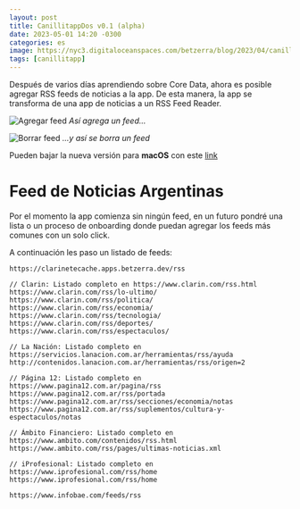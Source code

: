 ```yaml
---
layout: post
title: CanillitappDos v0.1 (alpha)
date: 2023-05-01 14:20 -0300
categories: es
image: https://nyc3.digitaloceanspaces.com/betzerra/blog/2023/04/canillitapp-dos-alfa.png
tags: [canillitapp]
---
```


Después de varios días aprendiendo sobre Core Data, ahora es posible agregar RSS feeds de noticias a la app.
De esta manera, la app se transforma de una app de noticias a un RSS Feed Reader.

![Agregar feed](https://nyc3.digitaloceanspaces.com/betzerra/blog/2023/05/clarinete_add_feed.gif)
<em>Así agrega un feed...</em>

![Borrar feed](https://nyc3.digitaloceanspaces.com/betzerra/blog/2023/05/clarinete_delete_feed.gif)
<em>...y así se borra un feed</em>

Pueden bajar la nueva versión para **macOS** con este [link](https://nyc3.digitaloceanspaces.com/betzerra/blog/2023/05/canillitapp-dos-2023-05-01.zip)

# Feed de Noticias Argentinas
Por el momento la app comienza sin ningún feed, en un futuro pondré una lista o un proceso de onboarding donde puedan agregar los feeds más comunes con un solo click.

A continuación les paso un listado de feeds:

```
https://clarinetecache.apps.betzerra.dev/rss

// Clarin: Listado completo en https://www.clarin.com/rss.html
https://www.clarin.com/rss/lo-ultimo/
https://www.clarin.com/rss/politica/
https://www.clarin.com/rss/economia/
https://www.clarin.com/rss/tecnologia/
https://www.clarin.com/rss/deportes/
https://www.clarin.com/rss/espectaculos/

// La Nación: Listado completo en https://servicios.lanacion.com.ar/herramientas/rss/ayuda
http://contenidos.lanacion.com.ar/herramientas/rss/origen=2

// Página 12: Listado completo en https://www.pagina12.com.ar/pagina/rss
https://www.pagina12.com.ar/rss/portada
https://www.pagina12.com.ar/rss/secciones/economia/notas
https://www.pagina12.com.ar/rss/suplementos/cultura-y-espectaculos/notas

// Ámbito Financiero: Listado completo en https://www.ambito.com/contenidos/rss.html
https://www.ambito.com/rss/pages/ultimas-noticias.xml

// iProfesional: Listado completo en https://www.iprofesional.com/rss/home
https://www.iprofesional.com/rss/home

https://www.infobae.com/feeds/rss
```